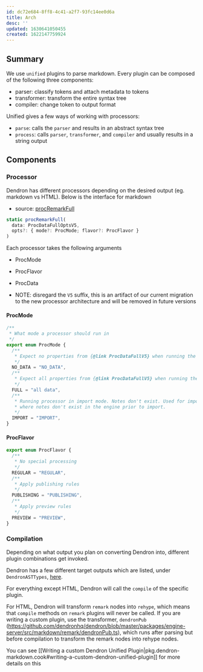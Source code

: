 ```yaml
---
id: dc72e684-8ff8-4c41-a2f7-93fc14ee0d6a
title: Arch
desc: ''
updated: 1630641050455
created: 1622147759924
---
```


## Summary

We use `unified` plugins to parse markdown. Every plugin can be composed of the following three components:
- parser: classify tokens and attach metadata to tokens
- transformer: transform the entire syntax tree
- compiler: change token to output format

Unified gives a few ways of working with processors:
- `parse`: calls the `parser` and results in an abstract syntax tree
- `process`: calls `parser`, `transformer`, and `compiler` and usually results in a string output


## Components

### Processor
Dendron has different processors depending on the desired output (eg. markdown vs HTML). Below is the interface for markdown

- source: [procRemarkFull](https://github.com/dendronhq/dendron/blob/51633edcd0817c9b4aa18ff25f492f7a00e6e088/packages/engine-server/src/markdown/utilsv5.ts#L344-L344)
```ts
static procRemarkFull(
  data: ProcDataFullOptsV5,
  opts?: { mode?: ProcMode; flavor?: ProcFlavor }
) 
```

Each processor takes the following arguments
- ProcMode
- ProcFlavor
- ProcData

- NOTE: disregard the `V5` suffix, this is an artifact of our current migration to the new processor architecture and will be removed in future versions

#### ProcMode
```ts
/**
 * What mode a processor should run in
 */
export enum ProcMode {
  /**
   * Expect no properties from {@link ProcDataFullV5} when running the processor
   */
  NO_DATA = "NO_DATA",
  /**
   * Expect all properties from {@link ProcDataFullV5} when running the processor
   */
  FULL = "all data",
  /**
   * Running processor in import mode. Notes don't exist. Used for import pods like {@link MarkdownPod}
   * where notes don't exist in the engine prior to import.
   */
  IMPORT = "IMPORT",
}
```

#### ProcFlavor
```ts
export enum ProcFlavor {
  /**
   * No special processing
   */
  REGULAR = "REGULAR",
  /**
   * Apply publishing rules
   */
  PUBLISHING = "PUBLISHING",
  /**
   * Apply preview rules
   */
  PREVIEW = "PREVIEW",
}

```

### Compilation
Depending on what output you plan on converting Dendron into, different plugin combinations get invoked.

Dendron has a few different target outputs which are listed, under `DendronASTTypes`, [here](https://github.com/dendronhq/dendron/blob/master/packages/engine-server/src/markdown/types.ts).

For everything except HTML, Dendron will call the `compile` of the specific plugin.

For HTML, Dendron will transform `remark` nodes into `rehype`, which means that `compile` methods on `remark` plugins will never be called. If you are writing a custom plugin, use the transformer, `dendronPub` (https://github.com/dendronhq/dendron/blob/master/packages/engine-server/src/markdown/remark/dendronPub.ts), which runs after parsing but before compilation to transform the remark nodes into rehype nodes. 

You can see [[Writing a custom Dendron Unified Plugin|pkg.dendron-markdown.cook#writing-a-custom-dendron-unified-plugin]] for more details on this
